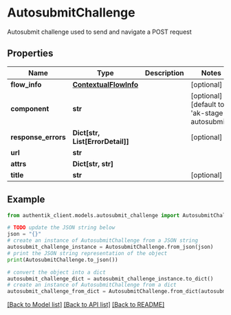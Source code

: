 # AutosubmitChallenge

Autosubmit challenge used to send and navigate a POST request

## Properties

Name | Type | Description | Notes
------------ | ------------- | ------------- | -------------
**flow_info** | [**ContextualFlowInfo**](ContextualFlowInfo.md) |  | [optional] 
**component** | **str** |  | [optional] [default to 'ak-stage-autosubmit']
**response_errors** | **Dict[str, List[ErrorDetail]]** |  | [optional] 
**url** | **str** |  | 
**attrs** | **Dict[str, str]** |  | 
**title** | **str** |  | [optional] 

## Example

```python
from authentik_client.models.autosubmit_challenge import AutosubmitChallenge

# TODO update the JSON string below
json = "{}"
# create an instance of AutosubmitChallenge from a JSON string
autosubmit_challenge_instance = AutosubmitChallenge.from_json(json)
# print the JSON string representation of the object
print(AutosubmitChallenge.to_json())

# convert the object into a dict
autosubmit_challenge_dict = autosubmit_challenge_instance.to_dict()
# create an instance of AutosubmitChallenge from a dict
autosubmit_challenge_from_dict = AutosubmitChallenge.from_dict(autosubmit_challenge_dict)
```
[[Back to Model list]](../README.md#documentation-for-models) [[Back to API list]](../README.md#documentation-for-api-endpoints) [[Back to README]](../README.md)


